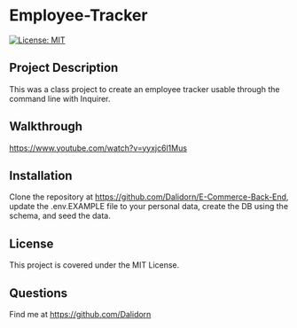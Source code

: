 # Employee-Tracker

[![License: MIT](https://img.shields.io/badge/License-MIT-yellow.svg)](https://opensource.org/licenses/MIT)

## Project Description

This was a class project to create an employee tracker usable through the command line with Inquirer.

## Walkthrough

https://www.youtube.com/watch?v=yyxjc6l1Mus

## Installation

Clone the repository at https://github.com/Dalidorn/E-Commerce-Back-End, update the .env.EXAMPLE file to your personal data, create the DB using the schema, and seed the data.

## License

This project is covered under the MIT License.

## Questions

Find me at https://github.com/Dalidorn

